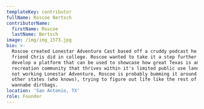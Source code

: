 ```yaml
---
templateKey: contributor
fullName: Roscoe Bertsch
contributorName:
  firstName: Roscoe
  lastName: Bertsch
image: /img/img_1573.jpg
bio: >-
  Roscoe created Lonestar Adventure Cast based off a cruddy podcast he and his
  friend Chris did in college. Roscoe wanted to take it a step further and
  develop a platform that can be used to showcase how great Texas is and the
  recreation community that thrives within it's limited public use lands. When
  not working Lonestar Adventure, Roscoe is probably bumming it around Texas, or
  other states (who knows), trying to figure out life like the rest of us
  wannabe dirtbags. 
location: 'San Antonio, TX'
role: Founder
---
```


